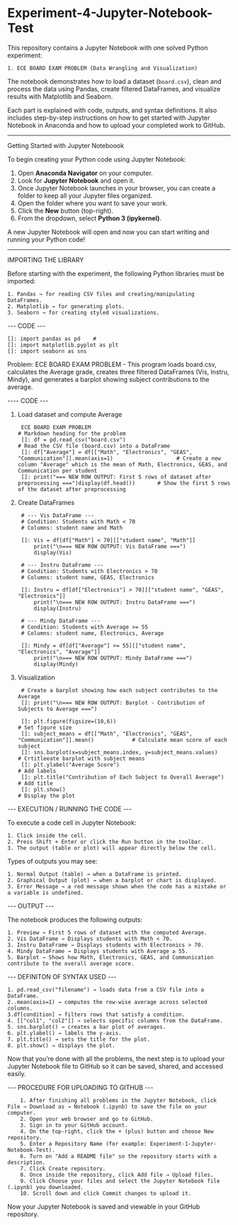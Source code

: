 # Experiment-4-Jupyter-Notebook-Test

This repository contains a Jupyter Notebook with one solved Python experiment:

	1. ECE BOARD EXAM PROBLEM (Data Wrangling and Visualization)

The notebook demonstrates how to load a dataset (`board.csv`), clean and process the data using Pandas, create filtered DataFrames, and visualize results with Matplotlib and Seaborn. 

Each part is explained with code, outputs, and syntax definitions. It also includes step-by-step instructions on how to get started with Jupyter Notebook in Anaconda and how to upload your completed work to GitHub.

_____________________________________

Getting Started with Jupyter Noteboook

To begin creating your Python code using Jupyter Notebook:

1. Open **Anaconda Navigator** on your computer.  
2. Look for **Jupyter Notebook** and open it.  
3. Once Jupyter Notebook launches in your browser, you can create a folder to keep all your Jupyter files organized.  
4. Open the folder where you want to save your work.  
5. Click the **New** button (top-right).  
6. From the dropdown, select **Python 3 (ipykernel)**.  

A new Jupyter Notebook will open and now you can start writing and running your Python code!

_____________________________________


IMPORTING THE LIBRARY

Before starting with the experiment, the following Python libraries must be imported:

	1. Pandas → for reading CSV files and creating/manipulating DataFrames.  
 	2. Matplotlib → for generating plots.  
  	3. Seaborn → for creating styled visualizations. 

--- CODE ---

	[]: import pandas as pd    #
	[]: import matplotlib.pyplot as plt
	[]: import seaborn as sns

Problem: ECE BOARD EXAM PROBLEM
                         - This program loads board.csv, calculates the Average grade, creates three filtered DataFrames (Vis, Instru, Mindy), and generates a barplot showing subject contributions to the average.

---- CODE ---

1. Load dataset and compute Average
   
		ECE BOARD EXAM PROBLEM                                                                                   # Markdown heading for the problem
		[]: df = pd.read_csv("board.csv")                                                                        # Read the CSV file (board.csv) into a DataFrame
	 	[]: df["Average"] = df[["Math", "Electronics", "GEAS", "Communication"]].mean(axis=1)                    # Create a new column "Average" which is the mean of Math, Electronics, GEAS, and Communication per student
		[]: print("=== NEW ROW OUTPUT: First 5 rows of dataset after preprocessing ===")display(df.head())       # Show the first 5 rows of the dataset after preprocessing

2. Create DataFrames
   
		# --- Vis DataFrame ---
		# Condition: Students with Math < 70
		# Columns: student name and Math
 
	 	[]: Vis = df[df["Math"] < 70][["student name", "Math"]]
   			print("\n=== NEW ROW OUTPUT: Vis DataFrame ===")
   			display(Vis)
  	
		# --- Instru DataFrame ---
		# Condition: Students with Electronics > 70
		# Columns: student name, GEAS, Electronics
 
  		[]: Instru = df[df["Electronics"] > 70][["student name", "GEAS", "Electronics"]]
   			print("\n=== NEW ROW OUTPUT: Instru DataFrame ===")
			display(Instru)
   
		# --- Mindy DataFrame ---
		# Condition: Students with Average >= 55
		# Columns: student name, Electronics, Average  
 
   		[]: Mindy = df[df["Average"] >= 55][["student name", "Electronics", "Average"]]
   			print("\n=== NEW ROW OUTPUT: Mindy DataFrame ===")
   			display(Mindy)
4. Visualization 

		# Create a barplot showing how each subject contributes to the Average
		[]: print("\n=== NEW ROW OUTPUT: Barplot - Contribution of Subjects to Average ===")

		[]: plt.figure(figsize=(10,6))                                                             # Set figure size
		[]: subject_means = df[["Math", "Electronics", "GEAS", "Communication"]].mean()            # Calculate mean score of each subject
		[]: sns.barplot(x=subject_means.index, y=subject_means.values)                             # Crtitleeate barplot with subject means
		[]: plt.ylabel("Average Score")                                                            # Add labels
		[]: plt.title("Contribution of Each Subject to Overall Average")                           # Add title
		[]: plt.show()                                                                             # Display the plot


--- EXECUTION / RUNNING THE CODE ---

To execute a code cell in Jupyter Notebook:

	1. Click inside the cell.
 	2. Press Shift + Enter or click the Run button in the toolbar.
 	3. The output (table or plot) will appear directly below the cell.

Types of outputs you may see:

	1. Normal Output (table) → when a DataFrame is printed.
 	2. Graphical Output (plot) → when a barplot or chart is displayed.
  	3. Error Message → a red message shown when the code has a mistake or a variable is undefined.


--- OUTPUT ---

The notebook produces the following outputs:

	1. Preview → First 5 rows of dataset with the computed Average.
	2. Vis DataFrame → Displays students with Math < 70.
	3. Instru DataFrame → Displays students with Electronics > 70.
	4. Mindy DataFrame → Displays students with Average ≥ 55.
	5. Barplot → Shows how Math, Electronics, GEAS, and Communication contribute to the overall average score.

--- DEFINITON OF SYNTAX USED ---

	1. pd.read_csv("filename") → loads data from a CSV file into a DataFrame.
	2..mean(axis=1) → computes the row-wise average across selected columns.
	3.df[condition] → filters rows that satisfy a condition.
	4. [["col1", "col2"]] → selects specific columns from the DataFrame.
	5. sns.barplot() → creates a bar plot of averages.
	6. plt.ylabel() → labels the y-axis.
	7. plt.title() → sets the title for the plot.
	8. plt.show() → displays the plot.
 
Now that you’re done with all the problems, the next step is to upload your Jupyter Notebook file to GitHub so it can be saved, shared, and accessed easily.

--- PROCEDURE FOR UPLOADING TO GITHUB ---

        1. After finishing all problems in the Jupyter Notebook, click File → Download as → Notebook (.ipynb) to save the file on your computer.
        2. Open your web browser and go to GitHub.
        3. Sign in to your GitHub account.
        4. On the top-right, click the + (plus) button and choose New repository.
        5. Enter a Repository Name (for example: Experiment-1-Jupyter-Notebook-Test).
        6. Turn on "Add a README file" so the repository starts with a description.
        7. Click Create repository.
        8. Once inside the repository, click Add file → Upload files.
        9. Click Choose your files and select the Jupyter Notebook file (.ipynb) you downloaded.
        10. Scroll down and click Commit changes to upload it.

Now your Jupyter Notebook is saved and viewable in your GitHub repository. 

